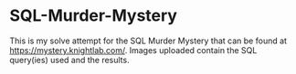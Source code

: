 # SQL-Murder-Mystery
This is my solve attempt for the SQL Murder Mystery that can be found at https://mystery.knightlab.com/. Images uploaded contain the SQL query(ies) used and the results.
